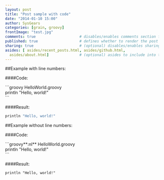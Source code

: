 ```yaml
---
layout: post
title: "Post sample with code"
date: "2014-01-10 15:00"
author: SysGears
categories: [grain, groovy]
frontImage: "test.jpg"
comments: true                    # disables/enables comments section for the post
published: true                   # defines whether to render the post in 'generate' mode
sharing: true                     # (optional) disables/enables sharing options for the post, 'true' is by default
asides: [ asides/recent_posts.html, asides/github.html,
  asides/about.html]              # (optional) asides to include into the post page, all asides are included by default
---
```


<!--more-->

##Example with line numbers:

####Code:

&#096;&#096;&#096;groovy HelloWorld.groovy<br>
println "Hello, world!"<br>
&#096;&#096;&#096;

####Result:

```groovy HelloWorld.groovy
println "Hello, world!"
```

##Example without line numbers:

####Code:

&#096;&#096;&#096;groovy**:nl** HelloWorld.groovy<br>
println "Hello, world!"<br>
&#096;&#096;&#096;

####Result:

```groovy:nl HelloWorld.groovy
println "Hello, world!"
```